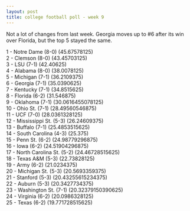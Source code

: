 ```yaml
---
layout: post
title: college football poll - week 9
---
```


Not a lot of changes from last week.  Georgia moves up to #6 after its win over Florida, but the top 5 stayed the same.

1 - Notre Dame (8-0) (45.67578125)  
2 - Clemson (8-0) (43.45703125)  
3 - LSU (7-1) (42.40625)  
4 - Alabama (8-0) (38.0078125)  
5 - Michigan (7-1) (36.2109375)  
6 - Georgia (7-1) (35.0390625)  
7 - Kentucky (7-1) (34.8515625)  
8 - Florida (6-2) (31.546875)  
9 - Oklahoma (7-1) (30.0616455078125)  
10 - Ohio St. (7-1) (28.49560546875)  
11 - UCF (7-0) (28.0361328125)  
12 - Mississippi St. (5-3) (26.24609375)  
13 - Buffalo (7-1) (25.4853515625)  
14 - South Carolina (4-3) (25.375)  
15 - Penn St. (6-2) (24.98779296875)  
16 - Iowa (6-2) (24.51904296875)  
17 - North Carolina St. (5-2) (24.46728515625)  
18 - Texas A&M (5-3) (22.73828125)  
19 - Army (6-2) (21.0234375)  
20 - Michigan St. (5-3) (20.5693359375)  
21 - Stanford (5-3) (20.43255615234375)  
22 - Auburn (5-3) (20.3427734375)  
23 - Washington St. (7-1) (20.32379150390625)  
24 - Virginia (6-2) (20.0986328125)  
25 - Texas (6-2) (19.771728515625)  
